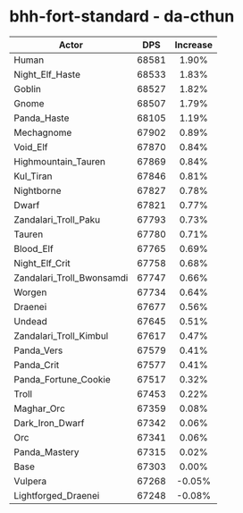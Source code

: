 # bhh-fort-standard - da-cthun
| Actor | DPS | Increase |
|---|:---:|:---:|
|Human|68581|1.90%|
|Night_Elf_Haste|68533|1.83%|
|Goblin|68527|1.82%|
|Gnome|68507|1.79%|
|Panda_Haste|68105|1.19%|
|Mechagnome|67902|0.89%|
|Void_Elf|67870|0.84%|
|Highmountain_Tauren|67869|0.84%|
|Kul_Tiran|67846|0.81%|
|Nightborne|67827|0.78%|
|Dwarf|67821|0.77%|
|Zandalari_Troll_Paku|67793|0.73%|
|Tauren|67780|0.71%|
|Blood_Elf|67765|0.69%|
|Night_Elf_Crit|67758|0.68%|
|Zandalari_Troll_Bwonsamdi|67747|0.66%|
|Worgen|67734|0.64%|
|Draenei|67677|0.56%|
|Undead|67645|0.51%|
|Zandalari_Troll_Kimbul|67617|0.47%|
|Panda_Vers|67579|0.41%|
|Panda_Crit|67577|0.41%|
|Panda_Fortune_Cookie|67517|0.32%|
|Troll|67453|0.22%|
|Maghar_Orc|67359|0.08%|
|Dark_Iron_Dwarf|67342|0.06%|
|Orc|67341|0.06%|
|Panda_Mastery|67315|0.02%|
|Base|67303|0.00%|
|Vulpera|67268|-0.05%|
|Lightforged_Draenei|67248|-0.08%|
